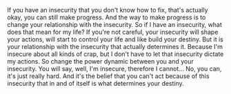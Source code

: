  If you have an insecurity that you don't know how to fix, that's actually okay, you can still make progress. And the way to make progress is to change your relationship with the insecurity. So if I have an insecurity, what does that mean for my life? If you're not careful, your insecurity will shape your actions, will start to control your life and like build your destiny. But it is your relationship with the insecurity that actually determines it. Because I'm insecure about all kinds of crap, but I don't have to let that insecurity dictate my actions. So change the power dynamic between you and your insecurity. You will say, well, I'm insecure, therefore I cannot... No, you can, it's just really hard. And it's the belief that you can't act because of this insecurity that in and of itself is what determines your destiny.